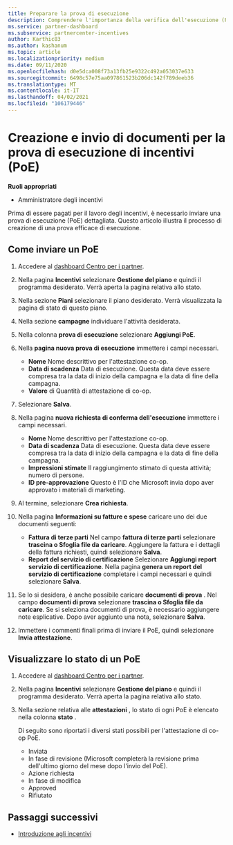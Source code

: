 ```yaml
---
title: Preparare la prova di esecuzione
description: Comprendere l'importanza della verifica dell'esecuzione (PoE), delle sequenze temporali, dello stato di visualizzazione e delle linee guida per l'invio.
ms.service: partner-dashboard
ms.subservice: partnercenter-incentives
author: Karthic83
ms.author: kashanum
ms.topic: article
ms.localizationpriority: medium
ms.date: 09/11/2020
ms.openlocfilehash: d0e5dca008f73a13fb25e9322c492a053037e633
ms.sourcegitcommit: 6498c57e75aa097861523b206dc142f789deeb36
ms.translationtype: MT
ms.contentlocale: it-IT
ms.lasthandoff: 04/02/2021
ms.locfileid: "106179446"
---
```

# <a name="create-and-submit-documents-for-your-incentives-proof-of-execution-poe"></a>Creazione e invio di documenti per la prova di esecuzione di incentivi (PoE)

**Ruoli appropriati**

- Amministratore degli incentivi

Prima di essere pagati per il lavoro degli incentivi, è necessario inviare una prova di esecuzione (PoE) dettagliata. Questo articolo illustra il processo di creazione di una prova efficace di esecuzione.

## <a name="how-to-submit-a-poe"></a>Come inviare un PoE

1. Accedere al [dashboard Centro per i partner](https://partner.microsoft.com/dashboard/).

2. Nella pagina **Incentivi** selezionare **Gestione del piano** e quindi il programma desiderato. Verrà aperta la pagina relativa allo stato.

3. Nella sezione **Piani** selezionare il piano desiderato. Verrà visualizzata la pagina di stato di questo piano.

4. Nella sezione **campagne** individuare l'attività desiderata.

5. Nella colonna **prova di esecuzione** selezionare **Aggiungi PoE**.

6. Nella **pagina nuova prova di esecuzione** immettere i campi necessari.

   - **Nome**  Nome descrittivo per l'attestazione co-op.
   - **Data di scadenza**  Data di esecuzione. Questa data deve essere compresa tra la data di inizio della campagna e la data di fine della campagna.
   - **Valore**  di  Quantità di attestazione di co-op.

7. Selezionare **Salva**.

8. Nella pagina **nuova richiesta di conferma dell'esecuzione** immettere i campi necessari.

   - **Nome**  Nome descrittivo per l'attestazione co-op.
   - **Data di scadenza**  Data di esecuzione. Questa data deve essere compresa tra la data di inizio della campagna e la data di fine della campagna.
   - **Impressioni stimate**   Il raggiungimento stimato di questa attività; numero di persone.
   - **ID pre-approvazione**   Questo è l'ID che Microsoft invia dopo aver approvato i materiali di marketing.

9. Al termine, selezionare **Crea richiesta**.

10. Nella pagina **Informazioni su fatture e spese** caricare uno dei due documenti seguenti:
    - **Fattura di terze parti**  Nel campo **fattura di terze parti** selezionare **trascina o Sfoglia file da caricare**. Aggiungere la fattura e i dettagli della fattura richiesti, quindi selezionare **Salva**.
    - **Report del servizio di certificazione**  Selezionare **Aggiungi report servizio di certificazione**. Nella pagina **genera un report del servizio di certificazione** completare i campi necessari e quindi selezionare **Salva**.

11. Se lo si desidera, è anche possibile caricare **documenti di prova** . Nel campo **documenti di prova** selezionare **trascina o Sfoglia file da caricare**. Se si seleziona documenti di prova, è necessario aggiungere note esplicative. Dopo aver aggiunto una nota, selezionare **Salva**.

12. Immettere i commenti finali prima di inviare il PoE, quindi selezionare **Invia attestazione**.

## <a name="view-the-status-of-a-poe"></a>Visualizzare lo stato di un PoE

1. Accedere al [dashboard Centro per i partner](https://partner.microsoft.com/dashboard/).

2. Nella pagina **Incentivi** selezionare **Gestione del piano** e quindi il programma desiderato. Verrà aperta la pagina relativa allo stato.

3. Nella sezione relativa alle **attestazioni** , lo stato di ogni PoE è elencato nella colonna **stato** .

   Di seguito sono riportati i diversi stati possibili per l'attestazione di co-op PoE.

   - Inviata
   - In fase di revisione (Microsoft completerà la revisione prima dell'ultimo giorno del mese dopo l'invio del PoE).
   - Azione richiesta
   - In fase di modifica
   - Approved
   - Rifiutato

## <a name="next-steps"></a>Passaggi successivi

- [Introduzione agli incentivi](incentives-get-started-intro.md)